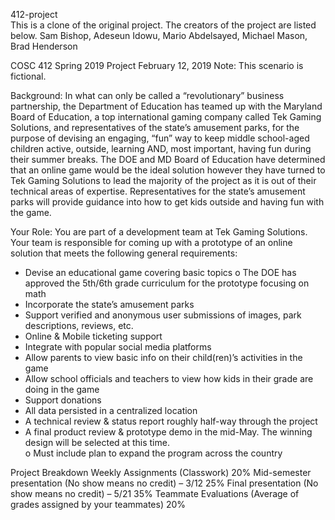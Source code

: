 412-project  
This is a clone of the original project. The creators of the project are listed below. 
Sam Bishop, Adeseun Idowu, Mario Abdelsayed, Michael Mason, Brad Henderson

COSC 412 Spring 2019 Project
February 12, 2019
Note: This scenario is fictional.

Background: 
In what can only be called a “revolutionary” business partnership, the Department of Education has teamed up with the Maryland Board of Education, a top international gaming company called Tek Gaming Solutions, and representatives of the state’s amusement parks, for the purpose of devising an engaging, “fun” way to keep middle school-aged children active, outside, learning AND, most important, having fun during their summer breaks.  The DOE and MD Board of Education have determined that an online game would be the ideal solution however they have turned to Tek Gaming Solutions to lead the majority of the project as it is out of their technical areas of expertise.  Representatives for the state’s amusement parks will provide guidance into how to get kids outside and having fun with the game. 

Your Role:
You are part of a development team at Tek Gaming Solutions. Your team is responsible for coming up with a prototype of an online solution that meets the following general requirements:
-	Devise an educational game covering basic topics
o	The DOE has approved the 5th/6th grade curriculum for the prototype focusing on math
-	Incorporate the state’s amusement parks
-	Support verified and anonymous user submissions of images, park descriptions, reviews, etc.
-	Online & Mobile ticketing support 
-	Integrate with popular social media platforms
-	Allow parents to view basic info on their child(ren)’s activities in the game
-	Allow school officials and teachers to view how kids in their grade are doing in the game
-	Support donations
-	All data persisted in a centralized location
-	A technical review & status report roughly half-way through the project
-	A final product review & prototype demo in the mid-May.  The winning design will be selected at this time. 	
o	Must include plan to expand the program across the country 

Project Breakdown
Weekly Assignments (Classwork)	20%
Mid-semester presentation (No show means no credit) – 3/12	25%
Final presentation (No show means no credit) – 5/21	35%
Teammate Evaluations (Average of grades assigned by your teammates)	20%


